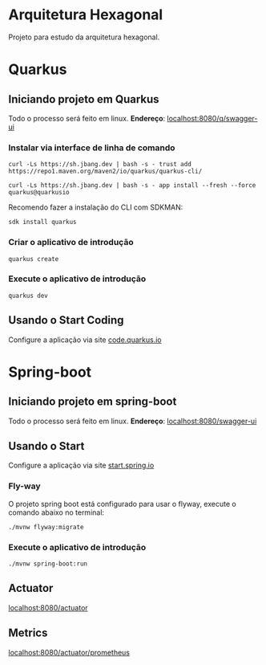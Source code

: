 # Arquitetura Hexagonal

Projeto para estudo da arquitetura hexagonal.

# Quarkus

## Iniciando projeto em Quarkus

Todo o processo será feito em linux. **Endereço**: [localhost:8080/q/swagger-ui](http://localhost:8080/q/swagger-ui)

### Instalar via interface de linha de comando

```shell
curl -Ls https://sh.jbang.dev | bash -s - trust add https://repo1.maven.org/maven2/io/quarkus/quarkus-cli/

curl -Ls https://sh.jbang.dev | bash -s - app install --fresh --force quarkus@quarkusio
```

Recomendo fazer a instalação do CLI com SDKMAN:

```shell
sdk install quarkus
```

### Criar o aplicativo de introdução

```shell
quarkus create
```

### Execute o aplicativo de introdução

```shell
quarkus dev
```

## Usando o Start Coding

Configure a aplicação via site [code.quarkus.io](https://code.quarkus.io/)

# Spring-boot

## Iniciando projeto em spring-boot

Todo o processo será feito em linux. **Endereço**: [localhost:8080/swagger-ui](http://localhost:8080/swagger-ui/index.html)

## Usando o Start 

Configure a aplicação via site [start.spring.io](https://start.spring.io/)


### Fly-way

O projeto spring boot está configurado para usar o flyway, execute o comando abaixo no terminal:

```shell
./mvnw flyway:migrate
```

### Execute o aplicativo de introdução

```shell
./mvnw spring-boot:run
```

## Actuator

[localhost:8080/actuator](http://localhost:8080/actuator)

## Metrics

[localhost:8080/actuator/prometheus](http://localhost:8080/actuator/prometheus)



